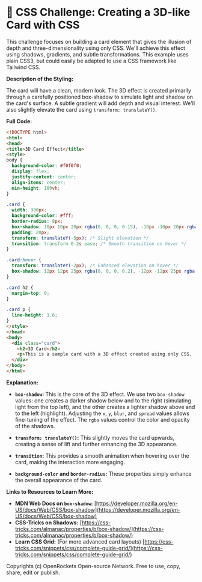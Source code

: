 # 🐞 CSS Challenge:  Creating a 3D-like Card with CSS


This challenge focuses on building a card element that gives the illusion of depth and three-dimensionality using only CSS.  We'll achieve this effect using shadows, gradients, and subtle transformations. This example uses plain CSS3, but could easily be adapted to use a CSS framework like Tailwind CSS.

**Description of the Styling:**

The card will have a clean, modern look.  The 3D effect is created primarily through a carefully positioned box-shadow to simulate light and shadow on the card's surface.  A subtle gradient will add depth and visual interest.  We'll also slightly elevate the card using `transform: translateY()`.

**Full Code:**

```html
<!DOCTYPE html>
<html>
<head>
<title>3D Card Effect</title>
<style>
body {
  background-color: #f0f0f0;
  display: flex;
  justify-content: center;
  align-items: center;
  min-height: 100vh;
}

.card {
  width: 300px;
  background-color: #fff;
  border-radius: 8px;
  box-shadow: 10px 10px 20px rgba(0, 0, 0, 0.15), -10px -10px 20px rgba(255, 255, 255, 0.7); /* Key for 3D effect */
  padding: 20px;
  transform: translateY(-5px); /* Slight elevation */
  transition: transform 0.2s ease; /* Smooth transition on hover */
}

.card:hover {
  transform: translateY(-2px); /* Enhanced elevation on hover */
  box-shadow: 12px 12px 25px rgba(0, 0, 0, 0.2), -12px -12px 25px rgba(255, 255, 255, 0.8); /* More pronounced shadow on hover */
}

.card h2 {
  margin-top: 0;
}

.card p {
  line-height: 1.6;
}
</style>
</head>
<body>
  <div class="card">
    <h2>3D Card</h2>
    <p>This is a sample card with a 3D effect created using only CSS.  Notice the subtle shadows and elevation.  Hover over the card to see the enhanced effect.</p>
  </div>
</body>
</html>
```


**Explanation:**

* **`box-shadow`:** This is the core of the 3D effect. We use two `box-shadow` values: one creates a darker shadow below and to the right (simulating light from the top left), and the other creates a lighter shadow above and to the left (highlight).  Adjusting the `x`, `y`, `blur`, and `spread` values allows fine-tuning of the effect.  The `rgba` values control the color and opacity of the shadows.

* **`transform: translateY()`:**  This slightly moves the card upwards, creating a sense of lift and further enhancing the 3D appearance.

* **`transition`:** This provides a smooth animation when hovering over the card, making the interaction more engaging.

* **`background-color` and `border-radius`:** These properties simply enhance the overall appearance of the card.


**Links to Resources to Learn More:**

* **MDN Web Docs on `box-shadow`:** [https://developer.mozilla.org/en-US/docs/Web/CSS/box-shadow](https://developer.mozilla.org/en-US/docs/Web/CSS/box-shadow)
* **CSS-Tricks on Shadows:** [https://css-tricks.com/almanac/properties/b/box-shadow/](https://css-tricks.com/almanac/properties/b/box-shadow/)
* **Learn CSS Grid:** (For more advanced card layouts) [https://css-tricks.com/snippets/css/complete-guide-grid/](https://css-tricks.com/snippets/css/complete-guide-grid/)


Copyrights (c) OpenRockets Open-source Network. Free to use, copy, share, edit or publish.

